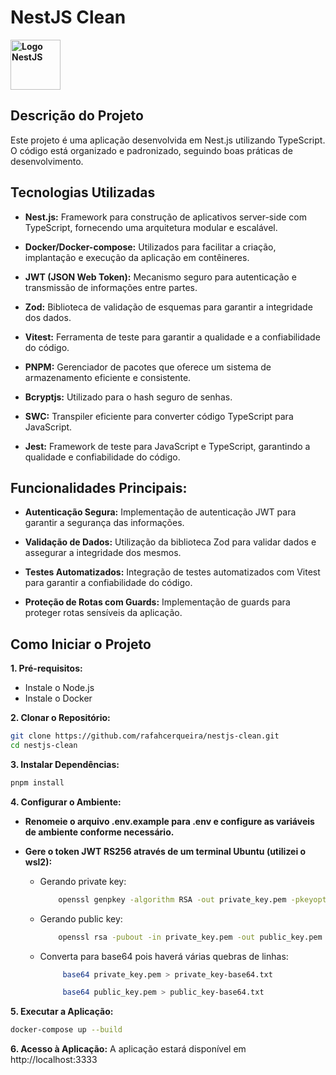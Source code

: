 **<h1> NestJS Clean </h1><img src="https://docs.nestjs.com/assets/logo-small.svg" alt="Logo NestJS" width="80"/>**

**<h2> Descrição do Projeto </h2>**

Este projeto é uma aplicação desenvolvida em Nest.js utilizando TypeScript. O código está organizado e padronizado, seguindo boas práticas de desenvolvimento.

**<h2> Tecnologias Utilizadas </h2>**

- **Nest.js:** Framework para construção de aplicativos server-side com TypeScript, fornecendo uma arquitetura modular e escalável.

- **Docker/Docker-compose:** Utilizados para facilitar a criação, implantação e execução da aplicação em contêineres.

- **JWT (JSON Web Token):** Mecanismo seguro para autenticação e transmissão de informações entre partes.

- **Zod:** Biblioteca de validação de esquemas para garantir a integridade dos dados.

- **Vitest:** Ferramenta de teste para garantir a qualidade e a confiabilidade do código.

- **PNPM:** Gerenciador de pacotes que oferece um sistema de armazenamento eficiente e consistente.

- **Bcryptjs:** Utilizado para o hash seguro de senhas.

- **SWC:** Transpiler eficiente para converter código TypeScript para JavaScript.

- **Jest:** Framework de teste para JavaScript e TypeScript, garantindo a qualidade e confiabilidade do código.

**<h2> Funcionalidades Principais: </h2>**

- **Autenticação Segura:** Implementação de autenticação JWT para garantir a segurança das informações.

- **Validação de Dados:** Utilização da biblioteca Zod para validar dados e assegurar a integridade dos mesmos.

- **Testes Automatizados:** Integração de testes automatizados com Vitest para garantir a confiabilidade do código.

- **Proteção de Rotas com Guards:** Implementação de guards para proteger rotas sensíveis da aplicação.

**<h2> Como Iniciar o Projeto </h2>**

**1. Pré-requisitos:**

- Instale o Node.js
- Instale o Docker

**2. Clonar o Repositório:**

```bash
git clone https://github.com/rafahcerqueira/nestjs-clean.git
cd nestjs-clean
```

**3. Instalar Dependências:**

```bash
pnpm install
```

**4. Configurar o Ambiente:**

- **Renomeie o arquivo .env.example para .env e configure as variáveis de ambiente conforme necessário.**

- **Gere o token JWT RS256 através de um terminal Ubuntu (utilizei o wsl2):**

  - Gerando private key:

    ```bash
        openssl genpkey -algorithm RSA -out private_key.pem -pkeyopt rsa_keygen_bits:2048
    ```

  - Gerando public key:

    ```bash
        openssl rsa -pubout -in private_key.pem -out public_key.pem
    ```

  - Converta para base64 pois haverá várias quebras de linhas:
    ```bash
         base64 private_key.pem > private_key-base64.txt
    ```
    ```bash
         base64 public_key.pem > public_key-base64.txt
    ```

**5. Executar a Aplicação:**

```bash
docker-compose up --build
```

**6. Acesso à Aplicação:**
A aplicação estará disponível em http://localhost:3333

